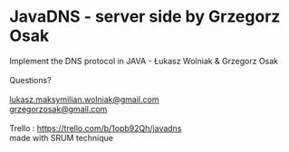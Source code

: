 # JavaDNS - server side by Grzegorz Osak
Implement the DNS protocol in JAVA - Łukasz Wolniak &amp; Grzegorz Osak </br></br>
Questions?</br></br>
lukasz.maksymilian.wolniak@gmail.com</br>
grzegorzosak@gmail.com</br>
</br>
Trello : https://trello.com/b/1opb92Qh/javadns</br>
made with SRUM technique

